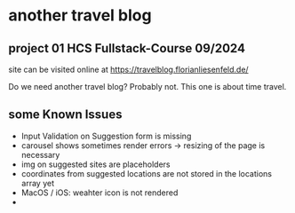 # another travel blog

## project 01 HCS Fullstack-Course 09/2024

site can be visited online at https://travelblog.florianliesenfeld.de/

Do we need another travel blog? Probably not. This one is about time travel.

## some Known Issues
- Input Validation on Suggestion form is missing
- carousel shows sometimes render errors -> resizing of the page is necessary
- img on suggested sites are placeholders
- coordinates from suggested locations are not stored in the locations array yet
- MacOS / iOS: weahter icon is not rendered
-